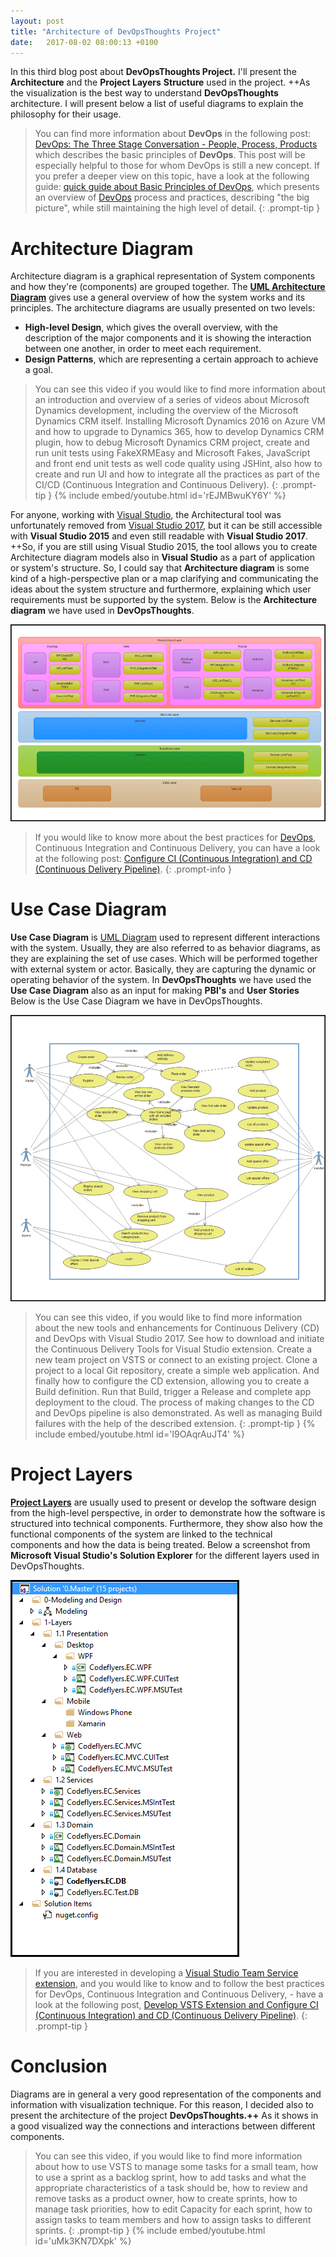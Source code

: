 ```yaml
---
layout: post
title: "Architecture of DevOpsThoughts Project"
date:   2017-08-02 08:00:13 +0100
---
```


In this third blog post about **DevOpsThoughts Project.** I\'ll present the **Architecture** and the **Project Layers** **Structure** used in the project. ++As the visualization is the best way to understand **DevOpsThoughts** architecture. I will present below a list of useful diagrams to explain the philosophy for their usage. 

>You can find more information about **DevOps** in the following post: [DevOps: The Three Stage Conversation - People, Process, Products](https://mohamedradwan-devops.github.io/2016/10/31/devops-the-three-stage-conversation-people-process-products/) which describes the basic principles of **DevOps**. This post will be especially helpful to those for whom DevOps is still a new concept. If you prefer a deeper view on this topic, have a look at the following guide: [quick guide about Basic Principles of DevOps](https://mohamedradwan-devops.github.io/posts/published-a-quick-guide-about-basic-principles-of-devops/), which presents an overview of [DevOps](https://www.visualstudio.com/vs/devops/) process and practices, describing \"the big picture\", while still maintaining the high level of detail.
{: .prompt-tip }


# Architecture Diagram

Architecture diagram is a graphical representation of System components and how they\'re (components) are grouped together. The **[UML Architecture Diagram](https://msdn.microsoft.com/en-us/library/dd409390.aspx)** gives use a general overview of how the system works and its principles. The architecture diagrams are usually presented on two levels:

- **High-level Design**, which gives the overall overview, with the description of the major components and it is showing the interaction between one another, in order to meet each requirement.
- **Design Patterns**, which are representing a certain approach to achieve a goal.


>You can see this video if you would like to find more information about an introduction and overview of a series of videos about Microsoft Dynamics development, including the overview of the Microsoft Dynamics CRM itself. Installing Microsoft Dynamics 2016 on Azure VM and how to upgrade to Dynamics 365, how to develop Dynamics CRM plugin, how to debug Microsoft Dynamics CRM project, create and run unit tests using FakeXRMEasy and Microsoft Fakes, JavaScript and front end unit tests as well code quality using JSHint, also how to create and run UI and how to integrate all the practices as part of the CI/CD (Continuous Integration and Continuous Delivery).
{: .prompt-tip }
{% include embed/youtube.html id='rEJMBwuKY6Y' %}


For anyone, working with [Visual Studio](https://msdn.microsoft.com/en-us/library/dd490886.aspx), the Architectural tool was unfortunately removed from [Visual Studio 2017](https://docs.microsoft.com/en-us/visualstudio/modeling/what-s-new-for-design-in-visual-studio), but it can be still accessible with **Visual Studio 2015** and even still readable with **Visual Studio 2017**. ++So, if you are still using Visual Studio 2015, the tool allows you to create Architecture diagram models also in **Visual Studio** as a part of application or system\'s structure. So, I could say that **Architecture diagram** is some kind of a high-perspective plan or a map clarifying and communicating the ideas about the system structure and furthermore, explaining which user requirements must be supported by the system. Below is the **Architecture diagram** we have used in **DevOpsThoughts**.

![Architecture diagram](/assets/img/2017/07/Architecture-diagram.png)


>If you would like to know more about the best practices for [DevOps](https://www.visualstudio.com/team-services/devops/), Continuous Integration and Continuous Delivery, you can have a look at the following post: [Configure CI (Continuous Integration) and CD (Continuous Delivery Pipeline)](https://mohamedradwan-devops.github.io/2017/12/29/develop-vsts-extension-and-configure-ci-continuous-integration-and-cd-continuous-delivery-pipeline/).
{: .prompt-info }


# Use Case Diagram

**Use Case Diagram** is [UML Diagram](https://msdn.microsoft.com/en-us/library/dd409432.aspx) used to represent different interactions with the system. Usually, they are also referred to as behavior diagrams, as they are explaining the set of use cases. Which will be performed together with external system or actor. Basically, they are capturing the dynamic or operating behavior of the system. In **DevOpsThoughts** we have used the **Use Case Diagram** also as an input for making **PBI\'s** and **User Stories** Below is the Use Case Diagram we have in DevOpsThoughts.

![Use Case Diagram](/assets/img/2017/07/Use-Case-Diagram.png)

>You can see this video, if you would like to find more information about the new tools and enhancements for Continuous Delivery (CD) and DevOps with Visual Studio 2017. See how to download and initiate the Continuous Delivery Tools for Visual Studio extension. Create a new team project on VSTS or connect to an existing project. Clone a project to a local Git repository, create a simple web application. And finally how to configure the CD extension, allowing you to create a Build definition. Run that Build, trigger a Release and complete app deployment to the cloud. The process of making changes to the CD and DevOps pipeline is also demonstrated. As well as managing Build failures with the help of the described extension.
{: .prompt-tip }
{% include embed/youtube.html id='I9OAqrAuJT4' %}


# Project Layers

**[Project Layers](https://msdn.microsoft.com/en-us/library/ee658109.aspx)** are usually used to present or develop the software design from the high-level perspective, in order to demonstrate how the software is structured into technical components. Furthermore, they show also how the functional components of the system are linked to the technical components and how the data is being treated. Below a screenshot from **Microsoft Visual Studio\'s Solution Explorer** for the different layers used in DevOpsThoughts.

![Project Layers](/assets/img/2017/07/Project-Layers.png)


>If you are interested in developing a [Visual Studio Team Service extension](https://docs.microsoft.com/en-us/vsts/extend/overview), and you would like to know and to follow the best practices for DevOps, Continuous Integration and Continuous Delivery, - have a look at the following post, [Develop VSTS Extension and Configure CI (Continuous Integration) and CD (Continuous Delivery Pipeline)](https://mohamedradwan-devops.github.io/posts/develop-vsts-extension-and-configure-ci-continuous-integration-and-cd-continuous-delivery-pipeline/).
{: .prompt-tip }


# Conclusion

Diagrams are in general a very good representation of the components and information with visualization technique. For this reason, I decided also to present the architecture of the project **DevOpsThoughts.++** As it shows in a good visualized way the connections and interactions between different components.

>You can see this video, if you would like to find more information about how to use VSTS to manage some tasks for a small team, how to use a sprint as a backlog sprint, how to add tasks and what the appropriate characteristics of a task should be, how to review and remove tasks as a product owner, how to create sprints, how to manage task priorities, how to edit Capacity for each sprint, how to assign tasks to team members and how to assign tasks to different sprints.
{: .prompt-tip }
{% include embed/youtube.html id='uMk3KN7DXpk' %}
